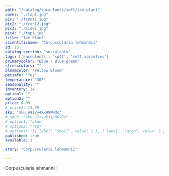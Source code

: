 ```yaml
---
path: "/catalog/succulents/soft/ice-plant"
cover: "./top1.jpg"
pic: "./front1.jpg"
pic2: "./front2.jpg"
pic3: "./side1.jpg"
pic4: "./top1.jpg"
title: "Ice Plant"
scientificname: "Corpuscularia lehmannii"
id: 16 
catalog-section: "succulents"
tags: ['succulents', 'soft', 'soft varieties']
primarycolor: "Blue / Blue-green"
stresscolors: ""
bloomcolor: "Yellow Bloom"
petsafe: "Yes"
temperature: "30F"
seasonality: ""
inventory: 14
option1: ""
option2: ""
price: 4.99
# price2: 14.99
sku: "sku_H4iVy4XRH9Wwdo"
# sku2: "sku_GjxyukjjpQOVDs"
# option1: "blue"
# option2: "red"
# options: '[{ label: "Small", value: 1 }, { label: "Large", value: 2 }]'
published: true
available: 1

story: "Corpuscularia lehmannii"

---
```

Corpuscularia lehmannii: 